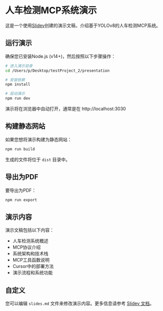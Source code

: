 # 人车检测MCP系统演示

这是一个使用[Slidev](https://sli.dev/)创建的演示文稿，介绍基于YOLOv8的人车检测MCP系统。

## 运行演示

确保您已安装Node.js (v14+)，然后按照以下步骤操作：

```bash
# 进入演示目录
cd /Users/p/Desktop/testProject_2/presentation

# 安装依赖
npm install

# 启动演示
npm run dev
```

演示将在浏览器中自动打开，通常是在 http://localhost:3030

## 构建静态网站

如果您想将演示构建为静态网站：

```bash
npm run build
```

生成的文件将位于 `dist` 目录中。

## 导出为PDF

要导出为PDF：

```bash
npm run export
```

## 演示内容

演示文稿包括以下内容：

- 人车检测系统概述
- MCP协议介绍
- 系统架构和技术栈
- MCP工具函数说明
- Cursor中的部署方法
- 演示流程和系统功能

## 自定义

您可以编辑 `slides.md` 文件来修改演示内容。更多信息请参考 [Slidev 文档](https://sli.dev/)。 